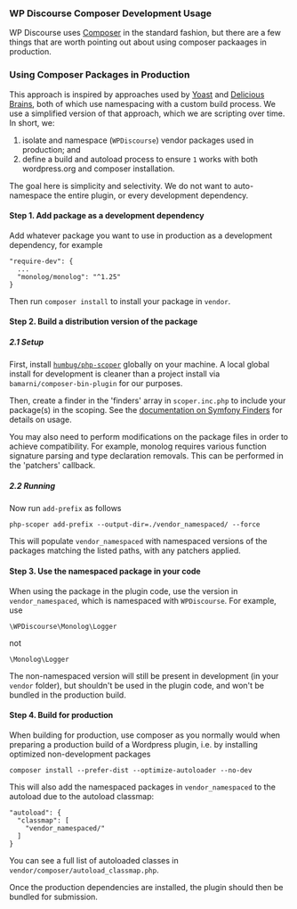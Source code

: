 ### WP Discourse Composer Development Usage

WP Discourse uses [Composer](https://getcomposer.org) in the standard fashion, but there are a few things that are worth pointing out about using composer packaages in production.

### Using Composer Packages in Production

This approach is inspired by approaches used by [Yoast](https://developer.yoast.com/blog/safely-using-php-dependencies-in-the-wordpress-ecosystem/) and [Delicious Brains](https://deliciousbrains.com/php-scoper-namespace-composer-depencies/), both of which use namespacing with a custom build process. We use a simplified version of that approach, which we are scripting over time. In short, we:

1. isolate and namespace (``WPDiscourse``) vendor packages used in production; and
2. define a build and autoload process to ensure ``1`` works with both wordpress.org and composer installation.

The goal here is simplicity and selectivity. We do not want to auto-namespace the entire plugin, or every development dependency.

#### Step 1. Add package as a development dependency

Add whatever package you want to use in production as a development dependency, for example

```
"require-dev": {
  ...
  "monolog/monolog": "^1.25"
}
```

Then run ``composer install`` to install your package in ``vendor``.

#### Step 2. Build a distribution version of the package

##### 2.1 Setup

First, install [``humbug/php-scoper``](https://github.com/humbug/php-scoper) globally on your machine. A local global install for development is cleaner than a project install via ``bamarni/composer-bin-plugin`` for our purposes.

Then, create a finder in the 'finders' array in ``scoper.inc.php`` to include your package(s) in the scoping. See the [documentation on Symfony Finders](https://symfony.com/doc/current/components/finder.html) for details on usage.

You may also need to perform modifications on the package files in order to achieve compatibility. For example, monolog requires various function signature parsing and type declaration removals. This can be performed in the 'patchers' callback.

##### 2.2 Running

Now run ``add-prefix`` as follows

```
php-scoper add-prefix --output-dir=./vendor_namespaced/ --force
```

This will populate ``vendor_namespaced`` with namespaced versions of the packages matching the listed paths, with any patchers applied.

#### Step 3. Use the namespaced package in your code

When using the package in the plugin code, use the version in ``vendor_namespaced``, which is namespaced with ``WPDiscourse``. For example, use

```
\WPDiscourse\Monolog\Logger
```
not

```
\Monolog\Logger
```

The non-namespaced version will still be present in development (in your ``vendor`` folder), but shouldn't be used in the plugin code, and won't be bundled in the production build.

#### Step 4. Build for production

When building for production, use composer as you normally would when preparing a production build of a Wordpress plugin, i.e. by installing optimized non-development packages

```
composer install --prefer-dist --optimize-autoloader --no-dev
```

This will also add the namespaced packages in ``vendor_namespaced`` to the autoload due to the autoload classmap:

```
"autoload": {
  "classmap": [
    "vendor_namespaced/"
  ]
}
```
You can see a full list of autoloaded classes in ``vendor/composer/autoload_classmap.php``.

Once the production dependencies are installed, the plugin should then be bundled for submission.




